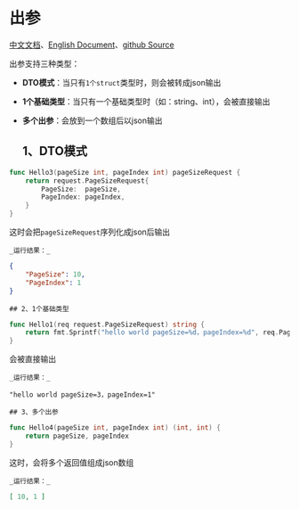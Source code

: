 # 出参
[中文文档](https://farseer-go.github.io/doc/)、[English Document](https://farseer-go.github.io/doc/#/en-us/)、[github Source](https://github.com/farseer-go/webapi)

出参支持三种类型：
- **DTO模式**：当只有`1个struct`类型时，则会被转成json输出
- **1个基础类型**：当只有一个基础类型时（如：string、int），会被直接输出
- **多个出参**：会放到一个数组后以json输出

    ## 1、DTO模式
```go
func Hello3(pageSize int, pageIndex int) pageSizeRequest {
    return request.PageSizeRequest{
        PageSize:  pageSize,
        PageIndex: pageIndex,
    }
}
```
这时会把`pageSizeRequest`序列化成json后输出

    _运行结果：_
```json
{
    "PageSize": 10,
    "PageIndex": 1
}
```

    ## 2、1个基础类型
```go
func Hello1(req request.PageSizeRequest) string {
    return fmt.Sprintf("hello world pageSize=%d，pageIndex=%d", req.PageSize, req.PageIndex)
}
```
会被直接输出

    _运行结果：_
```text
"hello world pageSize=3，pageIndex=1"
```

    ## 3、多个出参
```go
func Hello4(pageSize int, pageIndex int) (int, int) {
    return pageSize, pageIndex
}
```
这时，会将多个返回值组成json数组

    _运行结果：_
```json
[ 10, 1 ]
```